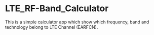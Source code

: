 # LTE_RF-Band_Calculator

This is a simple calculator app which show which frequency, band and technology belong to LTE Channel (EARFCN).
